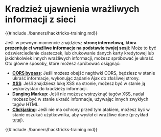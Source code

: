 # Kradzież ujawnienia wrażliwych informacji z sieci

{{#include ./banners/hacktricks-training.md}}

Jeśli w pewnym momencie znajdziesz **stronę internetową, która prezentuje ci wrażliwe informacje na podstawie twojej sesji**: Może to być odzwierciedlenie ciasteczek, lub drukowanie danych karty kredytowej lub jakichkolwiek innych wrażliwych informacji, możesz spróbować je ukraść.\
Oto główne sposoby, które możesz spróbować osiągnąć:

- [**CORS bypass**](pentesting-web/cors-bypass.md): Jeśli możesz obejść nagłówki CORS, będziesz w stanie ukraść informacje, wykonując żądanie Ajax do złośliwej strony.
- [**XSS**](pentesting-web/xss-cross-site-scripting/index.html): Jeśli znajdziesz lukę XSS na stronie, możesz być w stanie ją wykorzystać do kradzieży informacji.
- [**Danging Markup**](pentesting-web/dangling-markup-html-scriptless-injection/index.html): Jeśli nie możesz wstrzyknąć tagów XSS, nadal możesz być w stanie ukraść informacje, używając innych zwykłych tagów HTML.
- [**Clickjaking**](pentesting-web/clickjacking.md): Jeśli nie ma ochrony przed tym atakiem, możesz być w stanie oszukać użytkownika, aby wysłał ci wrażliwe dane (przykład [tutaj](https://medium.com/bugbountywriteup/apache-example-servlet-leads-to-61a2720cac20)).

{{#include ./banners/hacktricks-training.md}}

